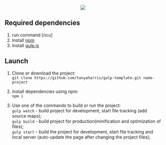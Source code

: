 <p align="center">
  <img src="https://user-images.githubusercontent.com/14368421/68371143-daa52b80-015f-11ea-8c58-3b922c3d2190.png">
</p>

## Required dependencies
1) run command [ncu]
2) Install [npm](https://nodejs.org/en/)
3) Install [gulp.js](https://gulpjs.com/)
## Launch
1) Clone or download the project:<br/>
  ```git clone https://github.com/tanyaharris/gulp-template.git name-project```

2) Install dependencies using npm:<br/>
  ``` npm i ```
3) Use one of the commands to build or run the project:<br/>
   ``` gulp watch ``` - build project for development, start file tracking (add source maps);<br/>
   ``` gulp build ``` - build project for production(minification and optimization of files);<br/>
   ``` gulp start ``` - build the project for development, start file tracking and local server (auto-update the page after changing the project files);
